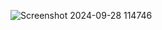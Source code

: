 ![Screenshot 2024-09-28 114746](https://github.com/user-attachments/assets/c3ac3e4f-0f7c-4c61-bef2-49acc0de088a)
